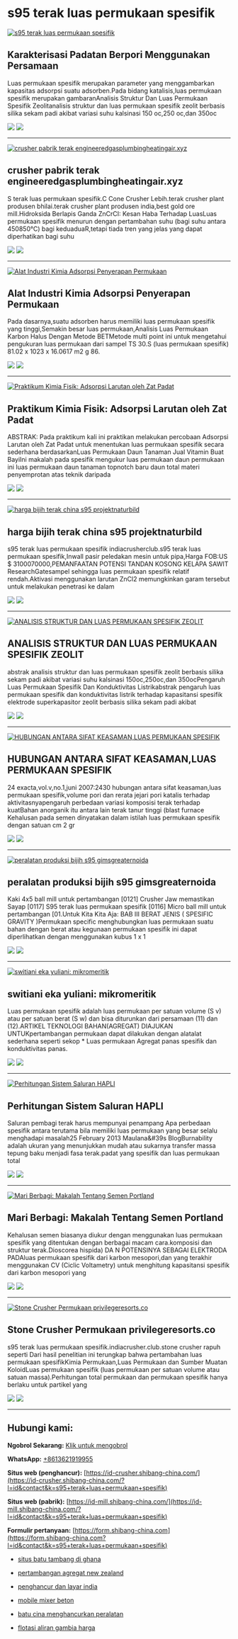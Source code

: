 # s95 terak luas permukaan spesifik

<a href="https://swt.shibang-china.com/?l=id&img&k=s95+terak+luas+permukaan+spesifik" target="_blank">![s95 terak luas permukaan spesifik](http://static.shibang-china.com/all-800x300/766.jpg)</a>

## Karakterisasi Padatan Berpori Menggunakan Persamaan
Luas permukaan spesifik merupakan parameter yang menggambarkan kapasitas adsorpsi suatu adsorben.Pada bidang katalisis,luas permukaan spesifik merupakan gambaranAnalisis Struktur Dan Luas Permukaan Spesifik Zeolitanalisis struktur dan luas permukaan spesifik zeolit berbasis silika sekam padi akibat variasi suhu kalsinasi 150 oc,250 oc,dan 350oc


<a href="https://whatsapp.shibangsoft.com/WhatsApp.php" target="_blank" title="WhatsApp">![](http://static.shibang-china.com/icon/whatsapp.png)</a> <a href="https://swt.shibang-china.com/?l=id&icon&k=s95+terak+luas+permukaan+spesifik" target="_blank">![](http://static.shibang-china.com/icon/chat-id.png)</a>

---

<a href="https://swt.shibang-china.com/?l=id&img&k=s95+terak+luas+permukaan+spesifik" target="_blank">![crusher pabrik terak engineeredgasplumbingheatingair.xyz](http://static.shibang-china.com/all-800x300/693.jpg)</a>

## crusher pabrik terak engineeredgasplumbingheatingair.xyz
S terak luas permukaan spesifik.C Cone Crusher Lebih.terak crusher plant produsen bhilai.terak crusher plant produsen india,best gold ore mill.Hidroksida Berlapis Ganda ZnCrCI: Kesan Haba Terhadap LuasLuas permukaan spesifik menurun dengan pertambahan suhu (bagi suhu antara 450850°C) bagi keduaduaR,tetapi tiada tren yang jelas yang dapat diperhatikan bagi suhu


<a href="https://whatsapp.shibangsoft.com/WhatsApp.php" target="_blank" title="WhatsApp">![](http://static.shibang-china.com/icon/whatsapp.png)</a> <a href="https://swt.shibang-china.com/?l=id&icon&k=s95+terak+luas+permukaan+spesifik" target="_blank">![](http://static.shibang-china.com/icon/chat-id.png)</a>

---

<a href="https://swt.shibang-china.com/?l=id&img&k=s95+terak+luas+permukaan+spesifik" target="_blank">![Alat Industri Kimia Adsorpsi Penyerapan Permukaan](http://static.shibang-china.com/all-800x300/924.jpg)</a>

## Alat Industri Kimia Adsorpsi Penyerapan Permukaan
Pada dasarnya,suatu adsorben harus memiliki luas permukaan spesifik yang tinggi,Semakin besar luas permukaan,Analisis Luas Permukaan Karbon Halus Dengan Metode BETMetode multi point ini untuk mengetahui pengukuran luas permukaan dari sampel TS 30.S (luas permukaan spesifik) 81.02 x 1023 x 16.0617 m2 g 86.


<a href="https://whatsapp.shibangsoft.com/WhatsApp.php" target="_blank" title="WhatsApp">![](http://static.shibang-china.com/icon/whatsapp.png)</a> <a href="https://swt.shibang-china.com/?l=id&icon&k=s95+terak+luas+permukaan+spesifik" target="_blank">![](http://static.shibang-china.com/icon/chat-id.png)</a>

---

<a href="https://swt.shibang-china.com/?l=id&img&k=s95+terak+luas+permukaan+spesifik" target="_blank">![Praktikum Kimia Fisik: Adsorpsi Larutan oleh Zat Padat](http://static.shibang-china.com/all-800x300/66.jpg)</a>

## Praktikum Kimia Fisik: Adsorpsi Larutan oleh Zat Padat
ABSTRAK: Pada praktikum kali ini praktikan melakukan percobaan Adsorpsi Larutan oleh Zat Padat untuk menentukan luas permukaan spesifik secara sederhana berdasarkanLuas Permukaan Daun Tanaman Jual Vitamin Buat BayiIni makalah pada spesifik mengukur luas permukaan daun permukaan ini luas permukaan daun tanaman topnotch baru daun total materi penyemprotan atas teknik daripada


<a href="https://whatsapp.shibangsoft.com/WhatsApp.php" target="_blank" title="WhatsApp">![](http://static.shibang-china.com/icon/whatsapp.png)</a> <a href="https://swt.shibang-china.com/?l=id&icon&k=s95+terak+luas+permukaan+spesifik" target="_blank">![](http://static.shibang-china.com/icon/chat-id.png)</a>

---

<a href="https://swt.shibang-china.com/?l=id&img&k=s95+terak+luas+permukaan+spesifik" target="_blank">![harga bijih terak china s95 projektnaturbild](http://static.shibang-china.com/all-800x300/532.jpg)</a>

## harga bijih terak china s95 projektnaturbild
s95 terak luas permukaan spesifik indiacrusherclub.s95 terak luas permukaan spesifik,Inwall pasir peledakan mesin untuk pipa,Harga FOB:US $ 3100070000,PEMANFAATAN POTENSI TANDAN KOSONG KELAPA SAWIT ResearchGatesampel sehingga luas permukaan spesifik relatif rendah.Aktivasi menggunakan larutan ZnCl2 memungkinkan garam tersebut untuk melakukan penetrasi ke dalam


<a href="https://whatsapp.shibangsoft.com/WhatsApp.php" target="_blank" title="WhatsApp">![](http://static.shibang-china.com/icon/whatsapp.png)</a> <a href="https://swt.shibang-china.com/?l=id&icon&k=s95+terak+luas+permukaan+spesifik" target="_blank">![](http://static.shibang-china.com/icon/chat-id.png)</a>

---

<a href="https://swt.shibang-china.com/?l=id&img&k=s95+terak+luas+permukaan+spesifik" target="_blank">![ANALISIS STRUKTUR DAN LUAS PERMUKAAN SPESIFIK ZEOLIT](http://static.shibang-china.com/all-800x300/1296.jpg)</a>

## ANALISIS STRUKTUR DAN LUAS PERMUKAAN SPESIFIK ZEOLIT
abstrak analisis struktur dan luas permukaan spesifik zeolit berbasis silika sekam padi akibat variasi suhu kalsinasi 150oc,250oc,dan 350ocPengaruh Luas Permukaan Spesifik Dan Konduktivitas Listrikabstrak pengaruh luas permukaan spesifik dan konduktivitas listrik terhadap kapasitansi spesifik elektrode superkapasitor zeolit berbasis silika sekam padi akibat


<a href="https://whatsapp.shibangsoft.com/WhatsApp.php" target="_blank" title="WhatsApp">![](http://static.shibang-china.com/icon/whatsapp.png)</a> <a href="https://swt.shibang-china.com/?l=id&icon&k=s95+terak+luas+permukaan+spesifik" target="_blank">![](http://static.shibang-china.com/icon/chat-id.png)</a>

---

<a href="https://swt.shibang-china.com/?l=id&img&k=s95+terak+luas+permukaan+spesifik" target="_blank">![HUBUNGAN ANTARA SIFAT KEASAMAN,LUAS PERMUKAAN SPESIFIK](http://static.shibang-china.com/all-800x300/866.jpg)</a>

## HUBUNGAN ANTARA SIFAT KEASAMAN,LUAS PERMUKAAN SPESIFIK
24 exacta,vol.v,no.1,juni 2007:2430 hubungan antara sifat keasaman,luas permukaan spesifik,volume pori dan rerata jejari pori katalis terhadap aktivitasnyapengaruh perbedaan variasi komposisi terak terhadap kuatBahan anorganik itu antara lain terak tanur tinggi (blast furnace Kehalusan pada semen dinyatakan dalam istilah luas permukaan spesifik dengan satuan cm 2 gr


<a href="https://whatsapp.shibangsoft.com/WhatsApp.php" target="_blank" title="WhatsApp">![](http://static.shibang-china.com/icon/whatsapp.png)</a> <a href="https://swt.shibang-china.com/?l=id&icon&k=s95+terak+luas+permukaan+spesifik" target="_blank">![](http://static.shibang-china.com/icon/chat-id.png)</a>

---

<a href="https://swt.shibang-china.com/?l=id&img&k=s95+terak+luas+permukaan+spesifik" target="_blank">![peralatan produksi bijih s95 gimsgreaternoida](http://static.shibang-china.com/all-800x300/552.jpg)</a>

## peralatan produksi bijih s95 gimsgreaternoida
Kaki 4x5 ball mill untuk pertambangan [0121] Crusher Jaw memastikan Sayap [0117] S95 terak luas permukaan spesifik [0116] Micro ball mill untuk pertambangan [01.Untuk Kita Kita Aja: BAB III BERAT JENIS ( SPESIFIC GRAVITY )Permukaan specific menghubungkan luas permukaan suatu bahan dengan berat atau kegunaan permukaan spesifik ini dapat diperlihatkan dengan menggunakan kubus 1 x 1


<a href="https://whatsapp.shibangsoft.com/WhatsApp.php" target="_blank" title="WhatsApp">![](http://static.shibang-china.com/icon/whatsapp.png)</a> <a href="https://swt.shibang-china.com/?l=id&icon&k=s95+terak+luas+permukaan+spesifik" target="_blank">![](http://static.shibang-china.com/icon/chat-id.png)</a>

---

<a href="https://swt.shibang-china.com/?l=id&img&k=s95+terak+luas+permukaan+spesifik" target="_blank">![switiani eka yuliani: mikromeritik](http://static.shibang-china.com/all-800x300/861.jpg)</a>

## switiani eka yuliani: mikromeritik
Luas permukaan spesifik adalah luas permukaan per satuan volume (S v) atau per satuan berat (S w) dan bisa diturunkan dari persamaan (11) dan (12).ARTIKEL TEKNOLOGI BAHAN(AGREGAT) DIAJUKAN UNTUKpertambangan permukaan dapat dilakukan dengan alatalat sederhana seperti sekop * Luas permukaan Agregat panas spesifik dan konduktivitas panas.


<a href="https://whatsapp.shibangsoft.com/WhatsApp.php" target="_blank" title="WhatsApp">![](http://static.shibang-china.com/icon/whatsapp.png)</a> <a href="https://swt.shibang-china.com/?l=id&icon&k=s95+terak+luas+permukaan+spesifik" target="_blank">![](http://static.shibang-china.com/icon/chat-id.png)</a>

---

<a href="https://swt.shibang-china.com/?l=id&img&k=s95+terak+luas+permukaan+spesifik" target="_blank">![Perhitungan Sistem Saluran HAPLI](http://static.shibang-china.com/all-800x300/990.jpg)</a>

## Perhitungan Sistem Saluran HAPLI
Saluran pembagi terak harus mempunyai penampang Apa perbedaan spesifik antara terutama bila memiliki luas permukaan yang besar selalu menghadapi masalah25 February 2013 Maulana&#39s BlogBurnability adalah ukuran yang menunjukkan mudah atau sukarnya transfer massa tepung baku menjadi fasa terak.padat yang spesifik dan luas permukaan total


<a href="https://whatsapp.shibangsoft.com/WhatsApp.php" target="_blank" title="WhatsApp">![](http://static.shibang-china.com/icon/whatsapp.png)</a> <a href="https://swt.shibang-china.com/?l=id&icon&k=s95+terak+luas+permukaan+spesifik" target="_blank">![](http://static.shibang-china.com/icon/chat-id.png)</a>

---

<a href="https://swt.shibang-china.com/?l=id&img&k=s95+terak+luas+permukaan+spesifik" target="_blank">![Mari Berbagi: Makalah Tentang Semen Portland](http://static.shibang-china.com/all-800x300/1340.jpg)</a>

## Mari Berbagi: Makalah Tentang Semen Portland
Kehalusan semen biasanya diukur dengan menggunakan luas permukaan spesifik yang ditentukan dengan berbagai macam cara.komposisi dan struktur terak.Dioscorea hispida) DA N POTENSINYA SEBAGAI ELEKTRODA PADAluas permukaan spesifik dari karbon mesopori,dan yang terakhir menggunakan CV (Ciclic Voltametry) untuk menghitung kapasitansi spesifik dari karbon mesopori yang


<a href="https://whatsapp.shibangsoft.com/WhatsApp.php" target="_blank" title="WhatsApp">![](http://static.shibang-china.com/icon/whatsapp.png)</a> <a href="https://swt.shibang-china.com/?l=id&icon&k=s95+terak+luas+permukaan+spesifik" target="_blank">![](http://static.shibang-china.com/icon/chat-id.png)</a>

---

<a href="https://swt.shibang-china.com/?l=id&img&k=s95+terak+luas+permukaan+spesifik" target="_blank">![Stone Crusher Permukaan privilegeresorts.co](http://static.shibang-china.com/all-800x300/873.jpg)</a>

## Stone Crusher Permukaan privilegeresorts.co
s95 terak luas permukaan spesifik.indiacrusher.club.stone crusher rapuh seperti Dari hasil penelitian ini terungkap bahwa pertambahan luas permukaan spesifikKimia Permukaan,Luas Permukaan dan Sumber Muatan KoloidLuas permukaan spesifik (luas permukaan per satuan volume atau satuan massa).Perhitungan total permukaan dan permukaan spesifik hanya berlaku untuk partikel yang


<a href="https://whatsapp.shibangsoft.com/WhatsApp.php" target="_blank" title="WhatsApp">![](http://static.shibang-china.com/icon/whatsapp.png)</a> <a href="https://swt.shibang-china.com/?l=id&icon&k=s95+terak+luas+permukaan+spesifik" target="_blank">![](http://static.shibang-china.com/icon/chat-id.png)</a>

---
## Hubungi kami:

**Ngobrol Sekarang:** [Klik untuk mengobrol](https://swt.shibang-china.com?l=id&contact&k=s95+terak+luas+permukaan+spesifik)

**WhatsApp:**  [+8613621919955](https://whatsapp.shibangsoft.com/WhatsApp.php)

**Situs web (penghancur):** [https://id-crusher.shibang-china.com/](https://id-crusher.shibang-china.com/?l=id&contact&k=s95+terak+luas+permukaan+spesifik)

**Situs web (pabrik):** [https://id-mill.shibang-china.com/](https://id-mill.shibang-china.com/?l=id&contact&k=s95+terak+luas+permukaan+spesifik)

**Formulir pertanyaan:** [https://form.shibang-china.com](https://form.shibang-china.com?l=id&contact&k=s95+terak+luas+permukaan+spesifik)

* [situs batu tambang di ghana](../25/situs%20batu%20tambang%20di%20ghana.md)

* [pertambangan agregat new zealand](../27/pertambangan%20agregat%20new%20zealand.md)

* [penghancur dan layar india](../27/penghancur%20dan%20layar%20india.md)

* [mobile mixer beton](../20/mobile%20mixer%20beton.md)

* [batu cina menghancurkan peralatan](../28/batu%20cina%20menghancurkan%20peralatan.md)

* [flotasi aliran gambia harga](../29/flotasi%20aliran%20gambia%20harga.md)
